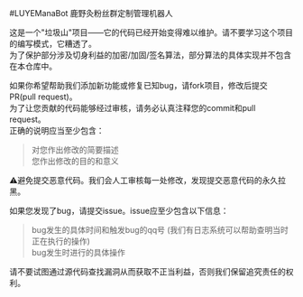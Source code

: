 #LUYEManaBot
鹿野灸粉丝群定制管理机器人

这是一个"垃圾山"项目——它的代码已经开始变得难以维护。请不要学习这个项目的编写模式，它糟透了。  
为了保护部分涉及切身利益的加密/加固/签名算法，部分算法的具体实现并不包含在本仓库中。

如果你希望帮助我们添加新功能或修复已知bug，请fork项目，修改后提交PR(pull request)。  
为了让您贡献的代码能够经过审核，请务必认真注释您的commit和pull request。  
正确的说明应当至少包含：  

>对您作出修改的简要描述  
>您作出修改的目的和意义  

⚠避免提交恶意代码。我们会人工审核每一处修改，发现提交恶意代码的永久拉黑。  

如果您发现了bug，请提交issue。issue应至少包含以下信息：  

>bug发生的具体时间和触发bug的qq号 (我们有日志系统可以帮助查明当时正在执行的操作)  
>bug发生时进行的具体操作  

请不要试图通过源代码查找漏洞从而获取不正当利益，否则我们保留追究责任的权利。
